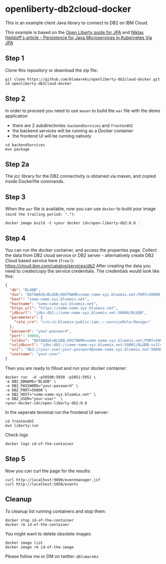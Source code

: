 # openliberty-db2cloud-docker
This is an example client Java library to connect to DB2 on IBM Cloud.

This example is based on the [Open Liberty guide for JPA](https://openliberty.io/guides/jpa-intro.html) and [Niklas Heildoff's article - Persistence for Java Microservices in Kubernetes Via JPA](https://dzone.com/articles/persistence-for-java-microservices-in-kubernetes-v)

## Step 1 
Clone this repository or download the zip file:

```
git clone https://github.com/blumareks/openliberty-db2cloud-docker.git
cd openliberty-db2cloud-docker
```

## Step 2
In order to proceed you need to use `maven` to build the `war` file with the demo application 
- there are 2 subdirectories: `backendServices` and `frontendUI`
- the backend services will be running as a Docker container
- the frontend UI will be running natively  

```
cd backendServices
mvn package
```

## Step 2a
The jcc library for the DB2 connectivity is obtained via maven, and copied inside Dockerfile commands.


## Step 3
When the `war` file is available, now you can use `docker` to build your image `(mind the trailing period: ".")`: 

```
docker image build -t <your docker id>/open-liberty-db2:0.8 .
```

## Step 4
You can run the docker container, and access the properties page. Collect the data from DB2 cloud service or DB2 server - alternatively create DB2 Cloud based service here (`free!`): https://cloud.ibm.com/catalog/services/db2 
After creating the data you need to create/copy the service credentials. The credentials would look like this:

```json
{
  "db": "BLUDB",
  "dsn": "DATABASE=BLUDB;HOSTNAME=some-name-xyz.bluemix.net;PORT=50000;PROTOCOL=TCPIP;UID=your-user;PWD=your-password;",
  "host": "some-name-xyz.bluemix.net",
  "hostname": "some-name-xyz.bluemix.net",
  "https_url": "https://some-name-xyz.bluemix.net",
  "jdbcurl": "jdbc:db2://some-name-xyz.bluemix.net:50000/BLUDB",
  "parameters": {
    "role_crn": "crn:v1:bluemix:public:iam::::serviceRole:Manager"
  },
  "password": "your-password",
  "port": 50000,
  "ssldsn": "DATABASE=BLUDB;HOSTNAME=some-name-xyz.bluemix.net;PORT=50001;PROTOCOL=TCPIP;UID=your-user;PWD=your-password;Security=SSL;",
  "ssljdbcurl": "jdbc:db2://some-name-xyz.bluemix.net:50001/BLUDB:sslConnection=true;",
  "uri": "db2://your-user:your-password@some-name-xyz.bluemix.net:50000/BLUDB",
  "username": "your-user"
}
```

Then you are ready to fillout and run your docker container:

```
docker run  -d -p50500:5050 -p5051:5051 \
-e DB2_DBNAME="BLUDB" \
-e DB2_PASSWORD="your-password" \
-e DB2_PORT=50000 \
-e DB2_HOST="some-name-xyz.bluemix.net" \
-e DB2_USER="your-user"  \
<your-docker-id>/open-liberty-db2:0.8
```

In the seperate terminal run the frontend UI server:
```
cd frontendUI
mvn liberty:run
```

Check logs

```
docker logs id-of-the-container
```

## Step 5
Now you can curl the page for the results:

```
curl http://localhost:9090/eventmanager.jsf
curl http://localhost:5050/events

```

## Cleanup
To cleanup list running containers and stop them:

```
docker stop id-of-the-container
docker rm id-of-the-container
```

You might want to delete obsolete images:

```
docker image list
docker image rm id-of-the-image
```

Please follow me or DM on twitter: `@blumareks`

